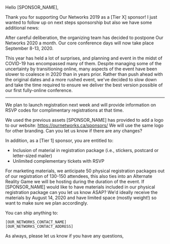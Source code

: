 Hello [SPONSOR_NAME],

Thank you for supporting Our Networks 2019 as a [Tier X] sponsor! I just wanted to follow up on next steps sponsorship but also we have some additional news: 


After careful deliberation, the organizing team has decided to postpone Our Networks 2020 a month. Our core conference days will now take place September 8-13, 2020.

This year has held a lot of surprises, and planning and event in the midst of COVID-19 has encompassed many of them. Despite managing some of the uncertainty by transitioning online, many aspects of the event have been slower to coalesce in 2020 than in years prior. Rather than push ahead with the original dates and a more rushed event, we've decided to slow down and take the time required to ensure we deliver the best version possible of our first fully-online conference.

---

We plan to launch registration next week and will provide information on RSVP codes for complimentary registrations at that time.

We used the previous assets [SPONSOR_NAME] has provided to add a logo to our website: https://ournetworks.ca/sponsors/
We will use the same logo for other branding. Can you let us know if there are any changes?

In addition, as a [Tier 1] sponsor, you are entitled to:

- Inclusion of material in registration package (i.e.,
stickers, postcard or letter-sized mailer)
- Unlimited complementary tickets with RSVP

For marketing materials, we anticipate 50 physical registration packages out of our registration of 130-150 attendees, this also ties into an Alternate Reality Game we will be hosting during the duration of the event. If [SPONSOR_NAME] would like to have materials included in our physical registration package can you let us know ASAP? We'd ideally receive the materials by August 14, 2020 and have limited space (mostly weight!) so want to make sure we plan accordingly.

You can ship anything to:


	[OUR_NETWORKS_CONTACT_NAME]
	[OUR_NETWORKS_CONTACT_ADDRESS]



As always, please let us know if you have any questions,
